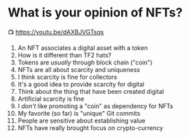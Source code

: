 # What is your opinion of NFTs?

📺 <https://youtu.be/dAXBJVGTsqs>

1. An NFT associates a digital asset with a token
1. How is it different than TF2 hats?
1. Tokens are *usually* through block chain ("coin")
1. NFTs are all about scarcity and uniqueness
1. I think scarcity is fine for collectors
1. It's a good idea to provide scarcity for digital
1. Think about the thing that have been created digital
1. Artificial scarcity is fine
1. I *don't* like promoting a "coin" as dependency for NFTs
1. My favorite (so far) is "unique" Git commits
1. People are sensitive about establishing value
1. NFTs have really brought focus on crypto-currency
